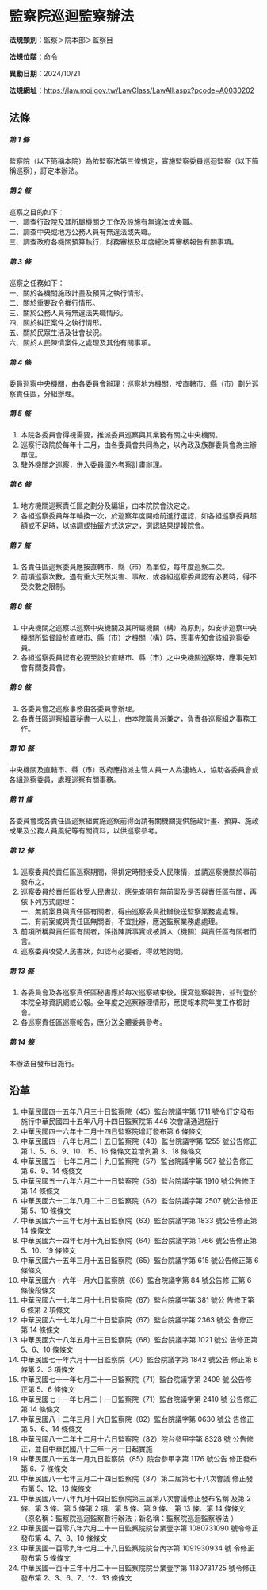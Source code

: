 # 監察院巡迴監察辦法




**法規類別**：監察＞院本部＞監察目

**法規位階**：命令

**異動日期**：2024/10/21  

**法規網址**：https://law.moj.gov.tw/LawClass/LawAll.aspx?pcode=A0030202



## 法條
##### 第 1 條
監察院（以下簡稱本院）為依監察法第三條規定，實施監察委員巡迴監察（以下簡稱巡察），訂定本辦法。

##### 第 2 條
巡察之目的如下：  
一、調查行政院及其所屬機關之工作及設施有無違法或失職。  
二、調查中央或地方公務人員有無違法或失職。  
三、調查政府各機關預算執行，財務審核及年度總決算審核報告有關事項。

##### 第 3 條
巡察之任務如下：  
一、關於各機關施政計畫及預算之執行情形。  
二、關於重要政令推行情形。  
三、關於公務人員有無違法失職情形。  
四、關於糾正案件之執行情形。  
五、關於民眾生活及社會狀況。  
六、關於人民陳情案件之處理及其他有關事項。

##### 第 4 條
委員巡察中央機關，由各委員會辦理；巡察地方機關，按直轄市、縣（市）劃分巡察責任區，分組辦理。

##### 第 5 條
1. 本院各委員會得視需要，推派委員巡察與其業務有關之中央機關。
1. 巡察行政院於每年十二月，由各委員會共同為之，以內政及族群委員會為主辦單位。
1. 駐外機關之巡察，併入委員國外考察計畫辦理。

##### 第 6 條
1. 地方機關巡察責任區之劃分及編組，由本院院會決定之。
1. 各組巡察委員每年輪換一次，於巡察年度開始前進行選認，如各組巡察委員超額或不足時，以協調或抽籤方式決定之，選認結果提報院會。

##### 第 7 條
1. 各責任區巡察委員應按直轄市、縣（市）為單位，每年度巡察二次。
1. 前項巡察次數，遇有重大天然災害、事故，或各組巡察委員認有必要時，得不受次數之限制。

##### 第 8 條
1. 中央機關之巡察以巡察中央機關及其所屬機關（構）為原則，如安排巡察中央機關所監督設於直轄市、縣（市）之機關（構）時，應事先知會該組巡察委員。
1. 各組巡察委員認有必要至設於直轄市、縣（市）之中央機關巡察時，應事先知會有關委員會。

##### 第 9 條
1. 各委員會之巡察事務由各委員會辦理。
1. 各責任區巡察組置秘書一人以上，由本院職員派兼之，負責各巡察組之事務工作。

##### 第 10 條
中央機關及直轄市、縣（市）政府應指派主管人員一人為連絡人，協助各委員會或各組巡察委員，處理巡察有關事務。

##### 第 11 條
各委員會或各責任區巡察組實施巡察前得函請有關機關提供施政計畫、預算、施政成果及公務人員風紀等有關資料，以供巡察參考。

##### 第 12 條
1. 巡察委員於責任區巡察期間，得排定時間接受人民陳情，並請巡察機關於事前發布之。
1. 巡察委員於責任區收受人民書狀，應先查明有無前案及是否與責任區有關，再依下列方式處理：  
一、無前案且與責任區有關者，得由巡察委員批辦後送監察業務處處理。  
二、有前案或與責任區無關者，不宜批辦，應送監察業務處處理。
1. 前項所稱與責任區有關者，係指陳訴事實或被訴人（機關）與責任區有關者而言。
1. 巡察委員收受人民書狀，如認有必要者，得就地詢問。

##### 第 13 條
1. 各委員會及各巡察責任區秘書應於每次巡察結束後，撰寫巡察報告，並刊登於本院全球資訊網或公報。全年度之巡察辦理情形，應提報本院年度工作檢討會。
1. 各巡察責任區巡察報告，應分送全體委員參考。

##### 第 14 條
本辦法自發布日施行。

## 沿革
1. 中華民國四十五年八月三十日監察院（45）監台院議字第 1711 號令訂定發布施行中華民國四十五年八月十四日監察院第 446  次會議通過施行
1. 中華民國四十六年十二月十四日監察院增訂發布第 6  條條文
1. 中華民國四十八年七月二十五日監察院（48）監台院議字第 1255 號公告修正第 1、5、6、9、10、15、16 條條文並增列第 3、18  條條文
1. 中華民國五十七年二月二十九日監察院（57）監台院議字第 567  號公告修正第 6、9、14 條條文
1. 中華民國五十八年六月二十一日監察院（58）監台院議字第 1910 號公告修正第 14 條條文
1. 中華民國六十二年八月二十二日監察院（62）監台院議字第 2507 號公告修正第 5、10  條條文
1. 中華民國六十三年七月十五日監察院（63）監台院議字第 1833 號公告修正第 14 條條文
1. 中華民國六十四年七月十九日監察院（64）監台院議字第 1766 號公告修正第 5、10、19  條條文
1. 中華民國六十五年三月十五日監察院（65）監台院議字第 615  號公告修正第 6  條條文
1.  中華民國六十六年一月六日監察院（66）監台院議字第 84 號公告修  正第 6  條後段條文
1.  中華民國六十七年二月十七日監察院（67）監台院議字第 381  號公  告修正第 6  條第 2  項條文
1.  中華民國六十七年九月二十日監察院（67）監台院議字第 2363 號公  告修正第 14 條條文
1.  中華民國六十八年五月十三日監察院（68）監台院議字第 1021 號公  告修正第 5、6、10 條條文
1.  中華民國七十年六月十一日監察院（70）監台院議字第 1842 號公告  修正第 6  條第 2、3 項條文
1.  中華民國七十一年七月二十一日監察院（71）監台院議字第 2409 號  公告修正第 5、6 條條文
1.  中華民國七十一年七月二十一日監察院（71）監台院議字第 2410 號  公告修正第 14 條條文
1.  中華民國八十二年三月十六日監察院（82）監台院議字第 0630 號公  告修正第 5、6、14 條條文
1.  中華民國八十二年十二月十六日監察院（82）院台參甲字第 8328 號  公告修正，並自中華民國八十三年一月一日起實施
1.  中華民國八十五年一月九日監察院（85）院台參甲字第 1176 號公告  修正發布第 6、7 條條文
1.  中華民國八十七年三月二十四日監察院（87）第二屆第七十八次會議  修正發布第 5、12、13  條條文
1.  中華民國八十八年九月十四日監察院第三屆第八次會議修正發布名稱  及第 2  條、第 3  條、第 5  條第 2  項、第 8  條、第 9  條、  第 13 條、第 14 條條文  （原名稱：監察院巡迴監察暫行辦法；新名稱：監察院巡迴監察辦法  ）
1.  中華民國一百零八年六月二十一日監察院院台業壹字第 1080731090   號令修正發布第 4、7、8、10  條條文
1.  中華民國一百零九年七月二十八日監察院院台內字第 1091930934 號  令修正發布第 5  條條文
1.  中華民國一百十三年十月二十一日監察院院台業壹字第 1130731725  號令修正發布第 2、3、6、7、12、13 條條文
